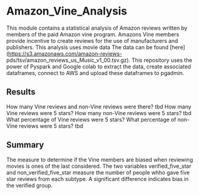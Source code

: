 # Amazon_Vine_Analysis
  This module contains a statistical analysis of Amazon reviews written by members of the paid Amazon vine program. Amazons Vine members provide incentive to create reviews 
  for the use of manufacturers and publishers. This analysis uses movie data The data can be found [here](https://s3.amazonaws.com/amazon-reviews-     pds/tsv/amazon_reviews_us_Music_v1_00.tsv.gz).
  This repository uses the power of Pyspark and Google colab to extract the data, create associated dataframes, connect to AWS and upload these dataframes to pgadmin. 



## Results
How many Vine reviews and non-Vine reviews were there?
tbd
How many Vine reviews were 5 stars? How many non-Vine reviews were 5 stars?
tbd
What percentage of Vine reviews were 5 stars? What percentage of non-Vine reviews were 5 stars?
tbd


## Summary 

The measure to determine if the Vine members are biased when reviewing movies is ones of the last considered. The two variables verified_five_star and non_verified_five_star measure the number of people whho gave five star reviews from each subtype. A significant difference indicates bias in the verified group. 
